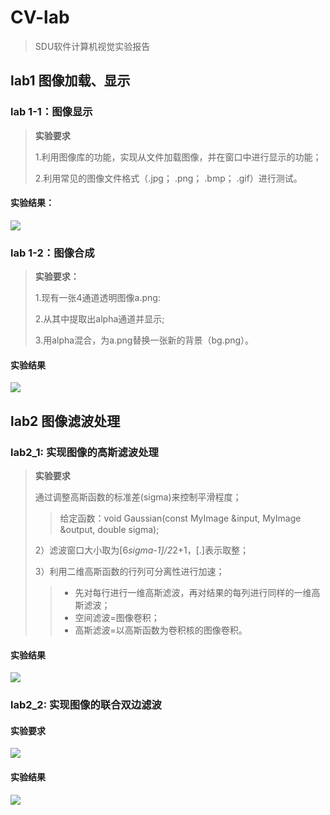 # CV-lab
> SDU软件计算机视觉实验报告

## lab1 图像加载、显示
### lab 1-1：图像显示
> **实验要求** 
>
>1.利用图像库的功能，实现从文件加载图像，并在窗口中进行显示的功能；
>
>2.利用常见的图像文件格式（.jpg； .png； .bmp； .gif）进行测试。
>
#### 实验结果：
![](https://cdn.jsdelivr.net/gh/Collapsar-G/image/img/20201029102431.png)



### lab 1-2：图像合成
> **实验要求：**
>
>1.现有一张4通道透明图像a.png:
>
>2.从其中提取出alpha通道并显示;
>
>3.用alpha混合，为a.png替换一张新的背景（bg.png）。

#### 实验结果
![](https://cdn.jsdelivr.net/gh/Collapsar-G/image/img/20201029102114.png)

## lab2 图像滤波处理
### lab2_1: 实现图像的高斯滤波处理

> **实验要求**
>
>通过调整高斯函数的标准差(sigma)来控制平滑程度；
>
>>给定函数：void Gaussian(const MyImage &input, MyImage &output, double sigma);
>
>2）滤波窗口大小取为[6*sigma-1]/2*2+1，[.]表示取整；
>
>3）利用二维高斯函数的行列可分离性进行加速；
>>* 先对每行进行一维高斯滤波，再对结果的每列进行同样的一维高斯滤波；
>>* 空间滤波=图像卷积；
>>* 高斯滤波=以高斯函数为卷积核的图像卷积。

#### 实验结果
![](https://cdn.jsdelivr.net/gh/Collapsar-G/image/img/20201030162332.png)

### lab2_2: 实现图像的联合双边滤波

#### 实验要求
![](https://cdn.jsdelivr.net/gh/Collapsar-G/image/img/20201030162655.png)

#### 实验结果
![](https://cdn.jsdelivr.net/gh/Collapsar-G/image/img/20201103204532.png)